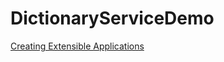 # DictionaryServiceDemo
[Creating Extensible Applications](https://docs.oracle.com/javase/tutorial/ext/basics/spi.html)

